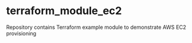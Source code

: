 # terraform_module_ec2
Repository contains Terraform example module to demonstrate AWS EC2 provisioning
